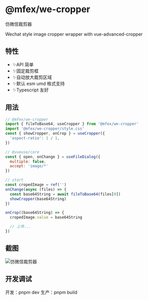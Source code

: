 # @mfex/we-cropper

仿微信裁剪器

Wechat style image cropper wrapper with vue-advanced-cropper

## 特性

- ✨API 简单
- ✨固定裁剪框
- ✨自动放大裁剪区域
- ✨默认 esm umd 格式支持
- ✨Typescript 友好

## 用法

```javascript
// @mfex/we-cropper
import { fileToBase64, useCropper } from '@mfex/we-cropper'
import '@mfex/we-cropper/style.css'
const { showCropper, onCrop } = useCropper({
  'aspect-ratio': 1 / 1,
})

// @vueuse/core
const { open, onChange } = useFileDialog({
  multiple: false,
  accept: 'image/*'
})

// start
const cropedImage = ref('')
onChange(async (files) => {
  const base64String = await fileToBase64(files[0])
  showCropper(base64String)
})

onCrop((base64String) => {
  cropedImage.value = base64String

  // 上传...
})
```

## 截图

![仿微信裁剪器](https://files.catbox.moe/hcjd0s.png)

## 开发调试

开发：pnpm dev
生产：pnpm build
